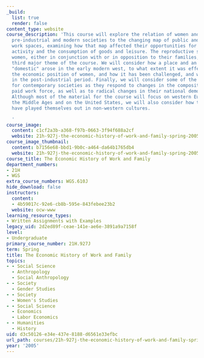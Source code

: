 ```yaml
---
_build:
  list: true
  render: false
content_type: website
course_description: 'This course will explore the relation of women and men in both
  pre-industrial and modern societies to the changing map of public and private (household)
  work spaces, examining how that map affected their opportunities for both productive
  activity and the consumption of goods and leisure. The reproductive strategies of
  women, either in conjunction with or in opposition to their families, will be the
  third major theme of the course. We will consider how a place and an ideal of the
  "domestic" arose in the early modern west, to what extent it was effective in limiting
  the economic position of women, and how it has been challenged, and with what success,
  in the post-industrial period. Finally, we will consider some of the policy implications
  for contemporary societies as they respond to changes in the composition of the
  paid work force, as well as to radical changes in their national demographic profiles.
  Although most of the material for the course will focus on western Europe since
  the Middle Ages and on the United States, we will also consider how these issues
  have played themselves out in non-western cultures.

  '
course_image:
  content: c1cf2a3b-a368-f97b-0663-3f94f688a2cf
  website: 21h-927j-the-economic-history-of-work-and-family-spring-2005
course_image_thumbnail:
  content: b7156e68-bbd1-9b0c-a464-da64b1765db4
  website: 21h-927j-the-economic-history-of-work-and-family-spring-2005
course_title: The Economic History of Work and Family
department_numbers:
- 21H
- WGS
extra_course_numbers: WGS.610J
hide_download: false
instructors:
  content:
  - 4b59017c-92e6-cb8b-595e-843febee23b2
  website: ocw-www
learning_resource_types:
- Written Assignments with Examples
legacy_uid: 2d2ed89f-ceae-141e-ae6e-3891a9a7158f
level:
- Undergraduate
primary_course_number: 21H.927J
term: Spring
title: The Economic History of Work and Family
topics:
- - Social Science
  - Anthropology
  - Social Anthropology
- - Society
  - Gender Studies
- - Society
  - Women's Studies
- - Social Science
  - Economics
  - Labor Economics
- - Humanities
  - History
uid: d3c50126-e34e-437e-8188-d6561e33efbc
url_path: courses/21h-927j-the-economic-history-of-work-and-family-spring-2005
year: '2005'
---
```

